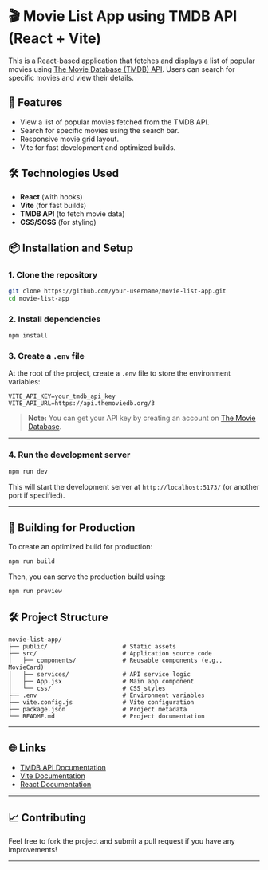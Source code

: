 # 🎬 Movie List App using TMDB API (React + Vite)

This is a React-based application that fetches and displays a list of popular movies using [The Movie Database (TMDB) API](https://www.themoviedb.org/documentation/api). Users can search for specific movies and view their details.

## 🌟 Features
- View a list of popular movies fetched from the TMDB API.
- Search for specific movies using the search bar.
- Responsive movie grid layout.
- Vite for fast development and optimized builds.


## 🛠️ Technologies Used
- **React** (with hooks)
- **Vite** (for fast builds)
- **TMDB API** (to fetch movie data)
- **CSS/SCSS** (for styling)


## 📦 Installation and Setup

### 1. Clone the repository
```bash
git clone https://github.com/your-username/movie-list-app.git
cd movie-list-app
```

### 2. Install dependencies
```bash
npm install
```

### 3. Create a `.env` file
At the root of the project, create a `.env` file to store the environment variables:

```env
VITE_API_KEY=your_tmdb_api_key
VITE_API_URL=https://api.themoviedb.org/3
```

> **Note:** You can get your API key by creating an account on [The Movie Database](https://www.themoviedb.org/).

---

### 4. Run the development server
```bash
npm run dev
```

This will start the development server at `http://localhost:5173/` (or another port if specified).

---

## 🚀 Building for Production
To create an optimized build for production:
```bash
npm run build
```

Then, you can serve the production build using:
```bash
npm run preview
```



## 🛠️ Project Structure

```
movie-list-app/
├── public/                     # Static assets
├── src/                        # Application source code
│   ├── components/             # Reusable components (e.g., MovieCard)
│   ├── services/               # API service logic
│   ├── App.jsx                 # Main app component
│   └── css/                    # CSS styles
├── .env                        # Environment variables
├── vite.config.js              # Vite configuration
├── package.json                # Project metadata
└── README.md                   # Project documentation
```

---

## 🌐 Links
- [TMDB API Documentation](https://www.themoviedb.org/documentation/api)
- [Vite Documentation](https://vitejs.dev/)
- [React Documentation](https://reactjs.org/)

---


## 📈 Contributing
Feel free to fork the project and submit a pull request if you have any improvements!

---

